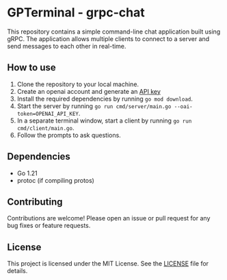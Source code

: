# GPTerminal - grpc-chat

This repository contains a simple command-line chat application built using gRPC. The application allows multiple clients to connect to a server and send messages to each other in real-time.

## How to use

1. Clone the repository to your local machine.
2. Create an openai account and generate an [API key](https://platform.openai.com/account/api-keys)
3. Install the required dependencies by running `go mod download`.
4. Start the server by running `go run cmd/server/main.go --oai-token=OPENAI_API_KEY`.
5. In a separate terminal window, start a client by running `go run cmd/client/main.go`.
6. Follow the prompts to ask questions.

## Dependencies

- Go 1.21
- protoc (if compiling protos)

## Contributing

Contributions are welcome! Please open an issue or pull request for any bug fixes or feature requests.

## License

This project is licensed under the MIT License. See the [LICENSE](LICENSE) file for details.
